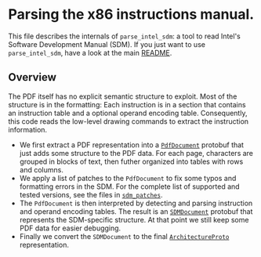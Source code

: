 

# Parsing the x86 instructions manual.

This file describes the internals of `parse_intel_sdm`: a tool to read Intel's
Software Development Manual (SDM). If you just want to use `parse_intel_sdm`,
have a look at the main [README](../../tools/README.md).

## Overview

The PDF itself has no explicit semantic structure to exploit. Most of the
structure is in the formatting: Each instruction is in a section that contains
an instruction table and a optional operand encoding table. Consequently, this
code reads the low-level drawing commands to extract the instruction
information.

*   We first extract a PDF representation into a
    [`PdfDocument`](../../proto/pdf/pdf_document.proto) protobuf that just
    adds some structure to the PDF data. For each page, characters are grouped
    in blocks of text, then futher organized into tables with rows and columns.
*   We apply a list of patches to the `PdfDocument` to fix some typos and
    formatting errors in the SDM. For the complete list of supported and tested
    versions, see the files in [`sdm_patches`](sdm_patches/).
*   The `PdfDocument` is then interpreted by detecting and parsing instruction
    and operand encoding tables. The result is an
    [`SDMDocument`](../../proto/pdf/pdf_document.proto) protobuf that
    represents the SDM-specific structure. At that point we still keep some PDF
    data for easier debugging.
*   Finally we convert the `SDMDocument` to the final
    [`ArchitectureProto`](../../proto/instructions.proto) representation.

